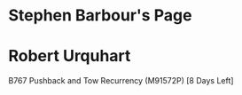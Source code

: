 # Stephen Barbour's Page


# Robert Urquhart

B767 Pushback and Tow Recurrency (M91572P) [8 Days Left]
